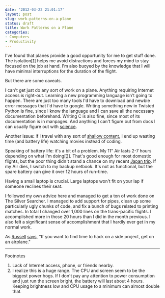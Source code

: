 ```yaml
---
date: '2012-03-22 21:01:17'
layout: post
slug: work-patterns-on-a-plane
status: draft
title: Work Patterns on a Plane
categories:
- Computers
- Productivity
---
```


I've found that planes provide a good opportunity for me to get stuff done. The isolation[\[1\]](#ref_1) helps me avoid distractions and forces my mind to stay focused on the job at hand. I'm also buoyed by the knowledge that I will have minimal interruptions for the duration of the flight.

But there are some caveats.

I can't get just do any sort of work on a plane. Anything requiring Internet access is right-out. Learning a new programming language isn't going to happen. There are just too many tools I'd have to download and newbie error messages that I'd have to google. Writing something new in Twisted Python is fine, since I know the language and I can save all the necessary documentation beforehand. Writing C is also fine, since most of its documentation is in manpages. And anything I can't figure out from docs I can usually figure out with [science](/2012/01/30/programming-we-can-do-science/).

Another issue: If I travel with any sort of [shallow content](/2011/12/04/consume-less-shallow-content), I end up wasting time (and battery life) watching movies instead of coding.

Speaking of battery life: it's a bit of a problem. My 11" Air lasts 2-7 hours depending on what I'm doing[\[2\]](#ref_2). That's good enough for most domestic flights, but the poor thing didn't stand a chance on my recent [Japan trip](/2012/03/16/japan-trip). If my Air dies, I switch to my backup netbook. It's not as functional, but the spare battery can give it over 12 hours of run-time.

Having a small laptop is crucial. Large laptops won't fit on your lap if someone reclines their seat. 

I followed my own advice here and managed to get a ton of work done on The Silver Searcher. I managed to add support for pipes, clean up some particularly ugly chunks of code, and fix a bunch of bugs related to printing matches. In total I changed over 1,000 lines on the trans-pacific flights. I accomplished more in those 20 hours than I did in the month previous. I also felt a significant sense of accomplishment that I hardly ever get in my normal work.

As [Russell](http://russellhaering.com/) [says](https://twitter.com/#!/russell_h/status/180862812074164224), "If you want to find time to hack on a side project, get on an airplane."

---
Footnotes

<a name="ref_1"> </a>
1. Lack of Internet access, phone, or friends nearby.
<a name="ref_2"> </a>
2. I realize this is a huge range. The CPU and screen seem to be the biggest power hogs. If I don't pay any attention to power consumption and just run the screen bright, the battery will last about 4 hours. Keeping brightness low and CPU usage to a minimum can almost double that.

